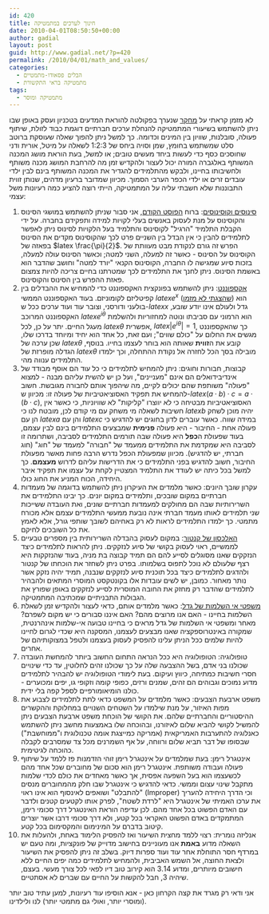 ```yaml
---
id: 420
title: חינוך לערכים במתמטיקה
date: 2010-04-01T08:50:50+00:00
author: gadial
layout: post
guid: http://www.gadial.net/?p=420
permalink: /2010/04/01/math_and_values/
categories:
  - הבלים פסאודו-מתמטיים
  - מתמטיקה בראי התקשורת
tags:
  - מתמטיקה ומוסר
---
```

לא מזמן קראתי על [מחקר](http://www.hayadan.org.il/wp/math-and-values-1603104/) שנערך בפקולטה להוראת המדעים בטכניון ועסק באופן שבו ניתן להשתמש בשיעורי המתמטיקה להנחלת ערכים חברתיים דוגמת כבוד לזולת, שיתוף פעולה, סובלנות, שוויון בין המינים וכדומה. כך למשל ניתן להפוך שאלה שעוסקת ברוטב סלט שמשתמש בחומץ, שמן וסויה ביחס של 1:2:3 לשאלה על מיטל, אורית ודני שחוסכים כסף כדי לעשות ביחד מעשים טובים; או למשל, בעת הוראת מושג המכנה המשותף באלגברה המורה יכול לעצור ולהקדיש זמן מה להרחבת המושג מכנה משותף ולחשיבותו בחיינו, ולבקש מהתלמידים להגדיר את המכנה המשותף בינם לבין ילדי עובדים זרים או ילדי הכפר הערבי הסמוך. מכיוון שמדובר ברעיון מדהים, שנותן זווית התבוננות שלא חשבתי עליה על המתמטיקה, הייתי רוצה להציע כמה רעיונות משל עצמי:

  1. [סינוסים וקוסינוסים](http://he.wikipedia.org/wiki/%D7%98%D7%A8%D7%99%D7%92%D7%95%D7%A0%D7%95%D7%9E%D7%98%D7%A8%D7%99%D7%94): ברוח [הפוסט הקודם](http://www.gadial.net/?p=415), אני סבור שניתן להשתמש במושגי הסינוס והקוסינוס על מנת לעסוק באנשים בעלי לקויות למידה ותפקידם בחברה. על ידי הקבלת התלמיד "הרגיל" לקוסינוס והתלמיד בעל הלקויות לסינוס ניתן לאפשר לתלמידים להבין כי אין הבדל בין השניים פרט לכך שהקוסינוס מקדים את הסינוס בפאזה של $latex \frac{\pi}{2}$. הפרש זה גורם לנקודת מבט מעוותת של הקוסינוס על הסינוס - כאשר זה למעלה, השני למטה; וכאשר הסינוס עולה למעלה, בזכות סיוע שמגישה לו החברה, הקוסינוס הקנאי "יורד למטה" וחושב שהדבר הוא באשמת הסינוס. ניתן לחנך את התלמידים לכך שמטרתנו בחיים צריכה להיות צמצום פאזת ההפרש בין הסינוס והקוסינוס.
  2. [אקספוננט](http://he.wikipedia.org/wiki/%D7%90%D7%A7%D7%A1%D7%A4%D7%95%D7%A0%D7%A0%D7%98): ניתן להשתמש בפונקצית האקספוננט כדי להמחיש את ההבדלים בין קפיטליזם לקומוניזם. בעוד האקספוננט הממשי $latex e^{x}$ ([שהצגתי לא מזמן](http://www.gadial.net/?p=404)) הוא בולעני ודורסני, וצובר עוד ועוד ערכים ככל ש-$latex x$ גדל ולעולם אינו יודע שובע, האקספוננט המרוכב $latex e^{i\theta}$ הוא הרמוני עם סביבתו ונוטה למחזוריות ולהשלמת מעגל החיים. יתר על כן, לכל $latex \theta$ אפשרית, $latex \left|e^{i\theta}\right|=1$, כך שהאקספוננט מגשים את החלום על "כולם שווים"; ועם זאת, כל אחד הוא יחיד ומיוחד בדרכו שלו, שכן ערכה של $latex \theta$ קובע את ה**זווית** שאותה הוא בוחר לעצמו בחייו. בנוסף, הגדלה מופרזת של $latex \theta$ מובילה בסך הכל לחזרה אל נקודת ההתחלה, וכך ילמדו התלמידים ענווה מהי.
  3. קבוצות, חבורות וחוגים: ניתן להמחיש לתלמידים כי כל עוד הם אוסף מבודד של אינדיבידואלים הם אינם "מעניינים", ועל כן יש להשית עליהם מבנה - למצוא "פעולה" משותפת שהם יכולים לקיים, מה שיהפוך אותם לחבורה מגובשת. חשוב להמחיש את תפקיד האסוציאטיביות של פעולה זו: מכיוון ש-$latex \left(a\cdot b\right)\cdot c=a\cdot\left(b\cdot c\right)$, האסוציאטיביות מבטיחה כי לא יווצרו "קליקות" לא שוויוניות, כי כאשר אין חשיבות לשאלה מי משחק עם מי קודם לכן, מובטח לנו כי $latex b$ יהיה מוכן לשחק הן עם $latex a$ והן עם $latex c$ במידה שווה. כאשר עוברים לדון בחוגים יש להדגיש כי פעולה אחת - החיבור - היא פעולה **פנימית** שמבצעים התלמידים בינם לבין עצמם, בעוד שפעולת ה**כפל** היא פעולה שבה תורמים התלמידים לסביבה, ושתרומה זו לסביבה היא שמקדמת את התלמידים ממעמד של "חבורה" למעמד של "חוג" (חוג חברתי, יש להדגיש). מכיוון שמפעולת הכפל נדרש הרבה פחות מאשר מפעולת החיבור, חשוב להדגיש בפני התלמידים כי את הדרישות עליהם לדרוש **מעצמם**. כך למשל בכל כיתה יש לעודד את התלמיד המצטיין לקחת על עצמו את תפקיד איבר היחידה, הכוח המניע את החוג כולו.
  4. עקרון שובך היונים: כאשר מלמדים את העיקרון ניתן להשתמש בדוגמה של מעמדות חברתיים במקום שובכים, ותלמידים במקום יונים. כך יבינו התלמידים את השרירותיות שבה הם מחולקים למעמדות חברתיים שונים, ואת העובדה ששייכות שני תלמידים לאותו מעמד חברתי אינה נובעת ממעשי התלמידים עצמם אלא מכורח מתמטי. כך ילמדו התלמידים לראות לא רק באחיהם לשובך שותפי גורל, אלא לאמץ את כל השובכים לחיקם.
  5. [האלכסון של קנטור](http://www.gadial.net/?p=52): במקום לעסוק בהבדלה השרירותית בין מספרים טבעיים לממשיים, ראוי לעסוק בקושי של סיוע לנזקקים. ניתן להראות לתלמידים כיצד הנזקקים שאנו מסוגלים לסייע להם הם תמיד קבוצה בת מניה, בעוד שהנזקקות היא רצף שלעולם לא נוכל לתפוס בשלמותו. בפרט ניתן לשחזר את הוכחתו של קנטור ולהדגים לתלמידים כיצד בכל תוכנית סיוע לנזקקים שנבנה, תמיד יהיה נזקק אשר נותר מאחור. כמובן, יש לשים עובדות אלו בקונטקסט המוסרי המתאים ולהבהיר לתלמידים שהדבר רק מחזק את החובה המוסרית לסייע לנזקקים באופן שפורץ את הגבולות התבניתיים שמכתיבה המתמטיקה.
  6. [משפטי אי השלמות של גדל](http://www.gadial.net/?p=192): כאשר מלמדים אותם, כדאי לעצור ולהקדיש זמן לשאלת השלמות בחיינו - האם אנו מרוצים מהם? האם איננו סבורים כי יש מקום לשפרם? מאחר ומשפטי אי השלמות של גדל מראים כי בחיינו טבועה אי-שלמות אינהרנטית, שמקורה באינטרוספקציה שאנו מבצעים לעצמנו, המסקנה היא שכדי לגרום לחיינו להיות שלמים ככל הניתן עלינו להפסיק לעסוק בעצמנו ולטפל במצוקותיהם של אחרים.
  7. טופולוגיה: הטופולוגיה היא ככל הנראה התחום החשוב ביותר להמחשת העובדה שכולנו בני אדם, בשל ההצבעה שלה על כך שכולנו זהים לחלוטין, עד כדי שינויים חסרי חשיבות כמתיחה, כיווץ ועיקום. בעת לימודי הטופולוגיה יש להבהיר לתלמידים מדוע נמוכים וגבוהים הם זהים, שמנים ורזים, כפופי קומה וזקופי גו, יפים ומכוערים - כולנו הומיאומורפיים לספל קפה בלי ידית.
  8. משפט ארבעת הצבעים: כאשר מלמדים על המשפט כדאי לתת לתלמידים לצבוע את מפות האיזור, על מנת שילמדו על השטחים השנויים במחלוקת וההקשרים ההיסטוריים והחברתיים שלהם. את הקושי של הוכחת משפט ארבעת הצבעים ניתן להמשיל לקושי להביא שלום לאיזורנו, ובהוכחה שלו באמצעות מחשב ניתן להשתמש כאנלוגיה להתערבות האמריקאית (אמריקה כמייצגת אומה טכנולוגית ו"ממוחשבת") שבסופו של דבר תביא שלום ורווחה, על אף השמרנים מכל צד שמסרבים לקבלה כהוכחה לגיטימית.
  9. אינטגרל רימן: בעת שמלמדים על אינטגרל רימן זוהי הזדמנות פז ללמד על שיתוף פעולה ועבודה משותפת. אינטגרל רימן הוא סכום של מחוברים שכל אחד מהם לכשעצמו הוא בעל השפעה אפסית, אך כאשר מאחדים את כולם לכדי שלמות מתקבל שינוי עצום וממשי. כדאי להדגיש כי אינטגרל שבו חלק מהמחוברים מנסים "להתבלט" ושואפים לאינסוף הוא אינו ראוי (Improper) וכי הדרך היחידה להעריך את ערכו האמיתי של אינטגרל היא "לרדת לשטח", לפרק אותו לקטעים קטנים ולדבר עם האדם הפשוט בכל אחד מהם. לכן עדיפה הוראת האינטגרל דרך סכומי רימן, המתמקדים באדם הפשוט האקראי בכל קטע, ולא דרך סכומי דרבו אשר יוצרים קיטוב בדברם על המינימום והמקסימום בכל קטע.
 10. אנליזה נומרית: רצוי ללמד מחצית השיעור ואז להפסיק הלימוד באחת, ולהעלות את השאלה מדוע **באמת** אנו מעוניינים בחישוב מדוייק של פונקציות, ומה טעם יש במרדף חסר התוחלת אחר עוד ועוד ספרות דיוק. בשלב זה ניתן להפסיק את השיעור ולצאת החוצה, אל השמש האביבית, ולהמחיש לתלמידים כמה יפים החיים ללא חישובים מיותרים, ומדוע 3.14 הוא קירוב טוב דיו לפאי לכל צורך מעשי. בעצם, שיהיה 3, חבל להקשות על החיים עם שברים לא אסתטיים.

אני ודאי רק מגרד את קצה הקרחון כאן - אנא הוסיפו עוד רעיונות, למען עתיד טוב יותר (ומוסרי יותר, ואולי גם מתמטי יותר) לנו ולילדינו.